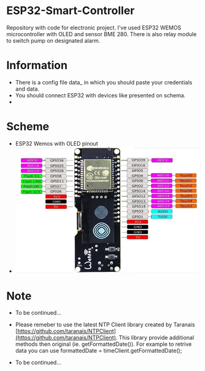 # ESP32-Smart-Controller

Repository with code for electronic project. 
I've used ESP32 WEMOS microcontroller with OLED and sensor BME 280. There is also relay module to switch pump on designated alarm.


# Information
- There is a config file data_ in which you should paste your credentials and data.
- You should connect ESP32 with devices like presented on schema.
- 

# Scheme
- ESP32 Wemos with OLED pinout
- ![ESP Wemos pinout](assets/ESP32_WEMOS_Oled_Pinout.jpeg) 


# Note
- To be continued...


- Please remeber to use the latest NTP Client library created by Taranais [https://github.com/taranais/NTPClient](https://github.com/taranais/NTPClient). This library provide additional methods then original (ie. getFormattedDate()). For example to retrive data you can use formattedDate = timeClient.getFormattedDate();

- To be continued...

